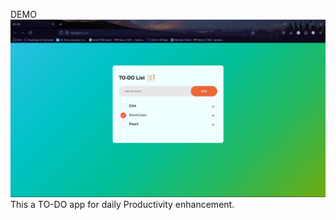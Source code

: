 DEMO
![image](https://github.com/tarun7788/TO-DO/blob/main/Demo/demo.jpeg)
This a TO-DO app for daily Productivity enhancement.
